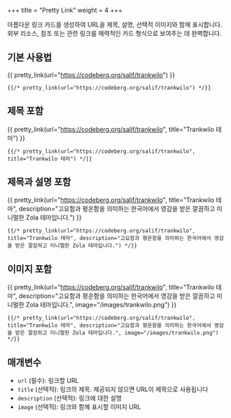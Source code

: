 +++
title = "Pretty Link"
weight = 4
+++

아름다운 링크 카드를 생성하여 URL을 제목, 설명, 선택적 이미지와 함께 표시합니다. 외부 리소스, 참조 또는 관련 링크를 매력적인 카드 형식으로 보여주는 데 완벽합니다.

## 기본 사용법

{{ pretty_link(url="https://codeberg.org/salif/trankwilo") }}

```jinja2
{{/* pretty_link(url="https://codeberg.org/salif/trankwilo") */}}
```

## 제목 포함

{{ pretty_link(url="https://codeberg.org/salif/trankwilo", title="Trankwilo 테마") }}

```jinja2
{{/* pretty_link(url="https://codeberg.org/salif/trankwilo", title="Trankwilo 테마") */}}
```

## 제목과 설명 포함

{{ pretty_link(url="https://codeberg.org/salif/trankwilo", title="Trankwilo 테마", description="고요함과 평온함을 의미하는 한국어에서 영감을 받은 깔끔하고 미니멀한 Zola 테마입니다.") }}

```jinja2
{{/* pretty_link(url="https://codeberg.org/salif/trankwilo", title="Trankwilo 테마", description="고요함과 평온함을 의미하는 한국어에서 영감을 받은 깔끔하고 미니멀한 Zola 테마입니다.") */}}
```

## 이미지 포함

{{ pretty_link(url="https://codeberg.org/salif/trankwilo", title="Trankwilo 테마", description="고요함과 평온함을 의미하는 한국어에서 영감을 받은 깔끔하고 미니멀한 Zola 테마입니다.", image="/images/trankwilo.png") }}

```jinja2
{{/* pretty_link(url="https://codeberg.org/salif/trankwilo", title="Trankwilo 테마", description="고요함과 평온함을 의미하는 한국어에서 영감을 받은 깔끔하고 미니멀한 Zola 테마입니다.", image="/images/trankwilo.png") */}}
```

## 매개변수

- `url` (필수): 링크할 URL
- `title` (선택적): 링크의 제목. 제공되지 않으면 URL이 제목으로 사용됩니다
- `description` (선택적): 링크에 대한 설명
- `image` (선택적): 링크와 함께 표시할 이미지 URL

